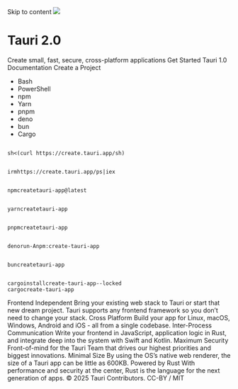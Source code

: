 Skip to content
![](https://v2.tauri.app/_astro/logo-outline.CCKftgaa_yvwsc.svg)
# Tauri 2.0
Create small, fast, secure, cross-platform applications
Get Started  Tauri 1.0 Documentation 
Create a Project
  * Bash 
  * PowerShell 
  * npm 
  * Yarn 
  * pnpm 
  * deno 
  * bun 
  * Cargo 


```

sh<(curl https://create.tauri.app/sh)

```

```

irmhttps://create.tauri.app/ps|iex

```

```

npmcreatetauri-app@latest

```

```

yarncreatetauri-app

```

```

pnpmcreatetauri-app

```

```

denorun-Anpm:create-tauri-app

```

```

buncreatetauri-app

```

```

cargoinstallcreate-tauri-app--locked
cargocreate-tauri-app

```

Frontend Independent
Bring your existing web stack to Tauri or start that new dream project. Tauri supports any frontend framework so you don’t need to change your stack.
Cross Platform
Build your app for Linux, macOS, Windows, Android and iOS - all from a single codebase.
Inter-Process Communication
Write your frontend in JavaScript, application logic in Rust, and integrate deep into the system with Swift and Kotlin.
Maximum Security
Front-of-mind for the Tauri Team that drives our highest priorities and biggest innovations.
Minimal Size
By using the OS’s native web renderer, the size of a Tauri app can be little as 600KB.
Powered by Rust
With performance and security at the center, Rust is the language for the next generation of apps.
© 2025 Tauri Contributors. CC-BY / MIT

